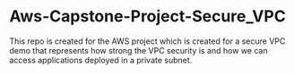 # Aws-Capstone-Project-Secure_VPC
This repo is created for the AWS project which is created for a secure VPC demo that represents how strong the VPC security is and how we can access applications deployed in a private subnet.

